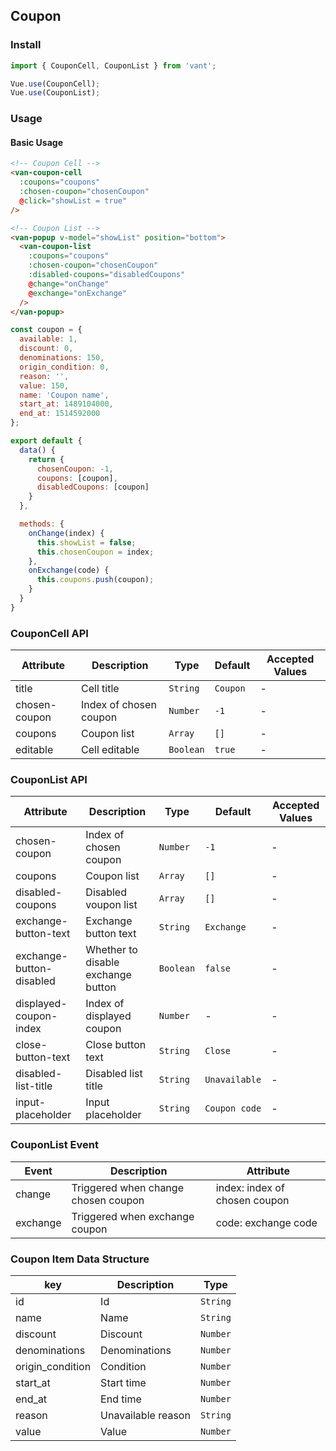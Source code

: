## Coupon

### Install
``` javascript
import { CouponCell, CouponList } from 'vant';

Vue.use(CouponCell);
Vue.use(CouponList);
```

### Usage

#### Basic Usage

```html
<!-- Coupon Cell -->
<van-coupon-cell
  :coupons="coupons"
  :chosen-coupon="chosenCoupon"
  @click="showList = true"
/>

<!-- Coupon List -->
<van-popup v-model="showList" position="bottom">
  <van-coupon-list
    :coupons="coupons"
    :chosen-coupon="chosenCoupon"
    :disabled-coupons="disabledCoupons"
    @change="onChange"
    @exchange="onExchange"
  />
</van-popup>
```

```javascript
const coupon = {
  available: 1,
  discount: 0,
  denominations: 150,
  origin_condition: 0,
  reason: '',
  value: 150,
  name: 'Coupon name',
  start_at: 1489104000,
  end_at: 1514592000
};

export default {
  data() {
    return {
      chosenCoupon: -1,
      coupons: [coupon],
      disabledCoupons: [coupon]
    }
  },

  methods: {
    onChange(index) {
      this.showList = false;
      this.chosenCoupon = index;
    },
    onExchange(code) {
      this.coupons.push(coupon);
    }
  }
}
```

### CouponCell API

| Attribute | Description | Type | Default | Accepted Values |
|-----------|-----------|-----------|-------------|-------------|
| title | Cell title | `String` | `Coupon` | - |
| chosen-coupon | Index of chosen coupon | `Number` | `-1` | - |
| coupons | Coupon list | `Array` | `[]` | - |
| editable | Cell editable | `Boolean` | `true` | - |

### CouponList API

| Attribute | Description | Type | Default | Accepted Values |
|-----------|-----------|-----------|-------------|-------------|
| chosen-coupon | Index of chosen coupon | `Number` | `-1` | - |
| coupons | Coupon list | `Array` | `[]` | - |
| disabled-coupons | Disabled voupon list | `Array` | `[]` | - |
| exchange-button-text | Exchange button text | `String` | `Exchange` | - |
| exchange-button-disabled | Whether to disable exchange button | `Boolean` | `false` | - |
| displayed-coupon-index | Index of displayed coupon | `Number` | - | - |
| close-button-text | Close button text | `String` | `Close` | - |
| disabled-list-title | Disabled list title | `String` | `Unavailable` | - |
| input-placeholder | Input placeholder | `String` | `Coupon code` | - |

### CouponList Event

| Event | Description | Attribute |
|-----------|-----------|-----------|
| change | Triggered when change chosen coupon | index: index of chosen coupon |
| exchange | Triggered when exchange coupon | code: exchange code |

### Coupon Item Data Structure

| key | Description | Type |
|-----------|-----------|-----------|
| id | Id | `String` |
| name | Name | `String` |
| discount | Discount | `Number` |
| denominations | Denominations | `Number` |
| origin_condition | Condition | `Number` |
| start_at | Start time | `Number` |
| end_at | End time | `Number` |
| reason | Unavailable reason | `String` |
| value | Value | `Number` |


